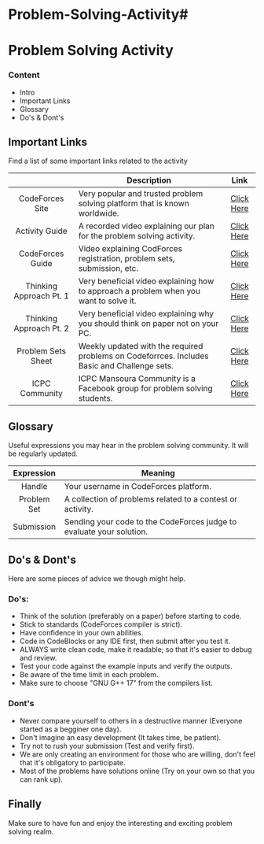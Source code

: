 # Problem-Solving-Activity# 
# Problem Solving Activity

### Content
 - Intro
 - Important Links
 - Glossary
 - Do's & Dont's

## Important Links

Find a list of some important links related to the activity

|                |Description	|Link                         |
|:----------------:|-------------------------------|:-----------------------------:|
|CodeForces Site|Very popular and trusted problem solving platform that is known worldwide.|<a href="https://codeforces.com/" target="_blank">Click Here</a>            |
|Activity Guide|A recorded video explaining our plan for the problem solving activity.|<a href="https://youtu.be/JUO1fLI8KUs" target="_blank">Click Here</a>           |
|CodeForces Guide|Video explaining CodForces registration, problem sets, submission, etc.|<a href="https://www.youtube.com/watch?v=I0VF93RzRCI" target="_blank">Click Here</a>            |
|Thinking Approach Pt. 1|Very beneficial video explaining how to approach a problem when you want to solve it.|<a href="https://www.youtube.com/watch?v=fd0Ebfa_mJ0" target="_blank">Click Here</a>            |
|Thinking Approach Pt. 2|Very beneficial video explaining why you should think on paper not on your PC.|<a href="https://www.youtube.com/watch?v=olcmPKZNqnM" target="_blank">Click Here</a>            |
|Problem Sets Sheet|Weekly updated with the required problems on Codeforrces. Includes Basic and Challenge sets.|<a href="https://docs.google.com/spreadsheets/d/1b7oTiSqtW7betWwoeyLqLfhyhlHw_NEw5-Ic5z_k2uk/edit?usp=sharing" target="_blank">Click Here</a>            |
|ICPC Community|ICPC Mansoura Community is a Facebook group for problem solving students. |<a href="https://www.facebook.com/groups/ICPCMansouraCommunity" target="_blank">Click Here</a>            |

## Glossary

Useful expressions you may hear in the problem solving community. It will be regularly updated.

|Expression		|Meaning		|
|:----------------:|-------------------------------|
|Handle|Your username in CodeForces platform.|
|Problem Set|A collection of problems related to a contest or activity.|
|Submission|Sending your code to the CodeForces judge to evaluate your solution.|

## Do's & Dont's

Here are some pieces of advice we though might help.

 
### Do's:

 - Think of the solution (preferably on a paper) before starting to code.
 - Stick to standards (CodeForces compiler is strict).
 - Have confidence in your own abilities.
 - Code in CodeBlocks or any IDE first, then submit after you test it.
 - ALWAYS write clean code, make it readable; so that it's easier to debug and review.
 - Test your code against the example inputs and verify the outputs.
 - Be aware of the time limit in each problem.
 - Make sure to choose "GNU G++ 17" from the compilers list.

### Dont's

 - Never compare yourself to others in a destructive manner (Everyone started as a begginer one day).
 - Don't imagine an easy development (It takes time, be patient).
 - Try not to rush your submission (Test and verify  first).
 - We are only creating an environment for those who are willing, don't feel that it's obligatory to participate.
 - Most of the problems have solutions online (Try on your own so that you can rank up).

## Finally
Make sure to have fun and enjoy the interesting and exciting problem solving realm.
